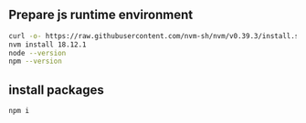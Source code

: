 ## Prepare js runtime environment
```sh
curl -o- https://raw.githubusercontent.com/nvm-sh/nvm/v0.39.3/install.sh | bash
nvm install 18.12.1
node --version
npm --version
```

## install packages
```sh
npm i
```
